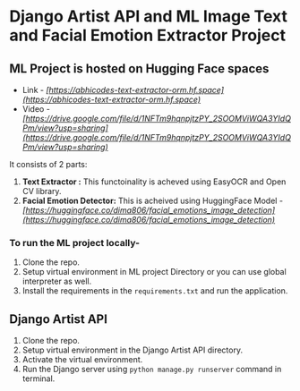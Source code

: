 # Django Artist API and ML Image Text and Facial Emotion Extractor Project

## ML Project is hosted on Hugging Face spaces

- Link - _[https://abhicodes-text-extractor-orm.hf.space](https://abhicodes-text-extractor-orm.hf.space)_
- Video - _[https://drive.google.com/file/d/1NFTm9hqnpjtzPY_2SOOMViWQA3YIdQPm/view?usp=sharing](https://drive.google.com/file/d/1NFTm9hqnpjtzPY_2SOOMViWQA3YIdQPm/view?usp=sharing)_

It consists of 2 parts:

1. **Text Extractor :** This functoinality is acheved using EasyOCR and Open CV library.
2. **Facial Emotion Detector:** This is acheived using HuggingFace Model - _[https://huggingface.co/dima806/facial_emotions_image_detection](https://huggingface.co/dima806/facial_emotions_image_detection)_

### To run the ML project locally- 
1. Clone the repo.
2. Setup virtual environment in ML project Directory or you can use global interpreter as well.
3. Install the requirements in the `requirements.txt` and run the application.


## Django Artist API

1. Clone the repo.
2. Setup virtual environment in the Django Artist API directory.
3. Activate the virtual environment.
4. Run the Django server using `python manage.py runserver` command in terminal.
